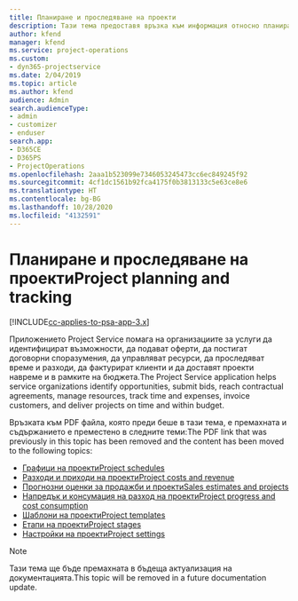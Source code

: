 ```yaml
---
title: Планиране и проследяване на проекти
description: Тази тема предоставя връзка към информация относно планирането и проследяването в Project Service Automation.
author: kfend
manager: kfend
ms.service: project-operations
ms.custom:
- dyn365-projectservice
ms.date: 2/04/2019
ms.topic: article
ms.author: kfend
audience: Admin
search.audienceType:
- admin
- customizer
- enduser
search.app:
- D365CE
- D365PS
- ProjectOperations
ms.openlocfilehash: 2aaa1b523099e7346053245473cc6ec849245f92
ms.sourcegitcommit: 4cf1dc1561b92fca4175f0b3813133c5e63ce8e6
ms.translationtype: HT
ms.contentlocale: bg-BG
ms.lasthandoff: 10/28/2020
ms.locfileid: "4132591"
---
```

# <a name="project-planning-and-tracking"></a><span data-ttu-id="1874c-103">Планиране и проследяване на проекти</span><span class="sxs-lookup"><span data-stu-id="1874c-103">Project planning and tracking</span></span>

[!INCLUDE[cc-applies-to-psa-app-3.x](../../includes/cc-applies-to-psa-app-3x.md)]

<span data-ttu-id="1874c-104">Приложението Project Service помага на организациите за услуги да идентифицират възможности, да подават оферти, да постигат договорни споразумения, да управляват ресурси, да проследяват време и разходи, да фактурират клиенти и да доставят проекти навреме и в рамките на бюджета.</span><span class="sxs-lookup"><span data-stu-id="1874c-104">The Project Service application helps service organizations identify opportunities, submit bids, reach contractual agreements, manage resources, track time and expenses, invoice customers, and deliver projects on time and within budget.</span></span> 

<span data-ttu-id="1874c-105">Връзката към PDF файла, която преди беше в тази тема, е премахната и съдържанието е преместено в следните теми:</span><span class="sxs-lookup"><span data-stu-id="1874c-105">The PDF link that was previously in this topic has been removed and the content has been moved to the following topics:</span></span>

- [<span data-ttu-id="1874c-106">Графици на проекти</span><span class="sxs-lookup"><span data-stu-id="1874c-106">Project schedules</span></span>](../project-creating.md)
- [<span data-ttu-id="1874c-107">Разходи и приходи на проекти</span><span class="sxs-lookup"><span data-stu-id="1874c-107">Project costs and revenue</span></span>](../project-estimating.md)
- [<span data-ttu-id="1874c-108">Прогнозни оценки за продажби и проекти</span><span class="sxs-lookup"><span data-stu-id="1874c-108">Sales estimates and projects</span></span>](../project-leveraging.md)
- [<span data-ttu-id="1874c-109">Напредък и консумация на разход на проекти</span><span class="sxs-lookup"><span data-stu-id="1874c-109">Project progress and cost consumption</span></span>](../project-tracking.md)
- [<span data-ttu-id="1874c-110">Шаблони на проекти</span><span class="sxs-lookup"><span data-stu-id="1874c-110">Project templates</span></span>](../project-templates.md)
- [<span data-ttu-id="1874c-111">Етапи на проекти</span><span class="sxs-lookup"><span data-stu-id="1874c-111">Project stages</span></span>](../project-stages.md)
- [<span data-ttu-id="1874c-112">Настройки на проекти</span><span class="sxs-lookup"><span data-stu-id="1874c-112">Project settings</span></span>](../project-settings.md)

> [!NOTE]
> <span data-ttu-id="1874c-113">Тази тема ще бъде премахната в бъдеща актуализация на документацията.</span><span class="sxs-lookup"><span data-stu-id="1874c-113">This topic will be removed in a future documentation update.</span></span> 
